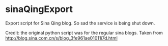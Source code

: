 # sinaQingExport
Export script for Sina Qing blog. So sad the service is being shut down.

Credit: the original python script was for the regular sina blogs.
Taken from http://blog.sina.com.cn/s/blog_3fe961ae01011i7d.html